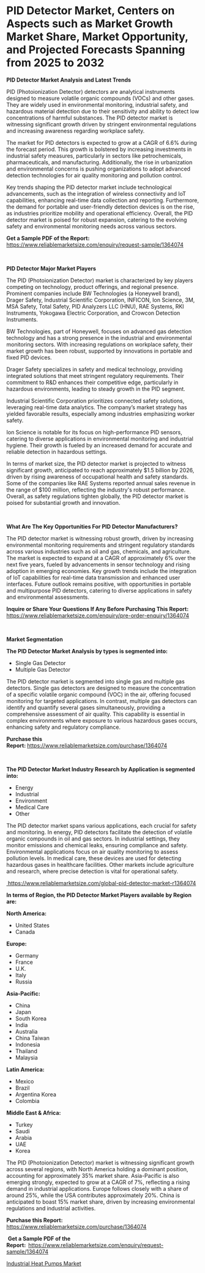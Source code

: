 <p><h1>PID Detector Market, Centers on Aspects such as Market Growth Market Share, Market Opportunity, and Projected Forecasts Spanning from 2025 to 2032</h1></p><p><strong>PID Detector Market Analysis and Latest Trends</strong></p>
<p><p>PID (Photoionization Detector) detectors are analytical instruments designed to measure volatile organic compounds (VOCs) and other gases. They are widely used in environmental monitoring, industrial safety, and hazardous material detection due to their sensitivity and ability to detect low concentrations of harmful substances. The PID detector market is witnessing significant growth driven by stringent environmental regulations and increasing awareness regarding workplace safety.</p><p>The market for PID detectors is expected to grow at a CAGR of 6.6% during the forecast period. This growth is bolstered by increasing investments in industrial safety measures, particularly in sectors like petrochemicals, pharmaceuticals, and manufacturing. Additionally, the rise in urbanization and environmental concerns is pushing organizations to adopt advanced detection technologies for air quality monitoring and pollution control.</p><p>Key trends shaping the PID detector market include technological advancements, such as the integration of wireless connectivity and IoT capabilities, enhancing real-time data collection and reporting. Furthermore, the demand for portable and user-friendly detection devices is on the rise, as industries prioritize mobility and operational efficiency. Overall, the PID detector market is poised for robust expansion, catering to the evolving safety and environmental monitoring needs across various sectors.</p></p>
<p><strong>Get a Sample PDF of the Report:&nbsp;</strong> <a href="https://www.reliablemarketsize.com/enquiry/request-sample/1364074?utm_campaign=2479&utm_medium=2&utm_source=Github&utm_content=ia&utm_term=10042025&utm_id=pid-detector">https://www.reliablemarketsize.com/enquiry/request-sample/1364074</a></p>
<p>&nbsp;</p>
<p><strong>PID Detector Major Market Players</strong></p>
<p><p>The PID (Photoionization Detector) market is characterized by key players competing on technology, product offerings, and regional presence. Prominent companies include BW Technologies (a Honeywell brand), Drager Safety, Industrial Scientific Corporation, INFICON, Ion Science, 3M, MSA Safety, Total Safety, PID Analyzers LLC (HNU), RAE Systems, RKI Instruments, Yokogawa Electric Corporation, and Crowcon Detection Instruments.</p><p>BW Technologies, part of Honeywell, focuses on advanced gas detection technology and has a strong presence in the industrial and environmental monitoring sectors. With increasing regulations on workplace safety, their market growth has been robust, supported by innovations in portable and fixed PID devices.</p><p>Drager Safety specializes in safety and medical technology, providing integrated solutions that meet stringent regulatory requirements. Their commitment to R&D enhances their competitive edge, particularly in hazardous environments, leading to steady growth in the PID segment.</p><p>Industrial Scientific Corporation prioritizes connected safety solutions, leveraging real-time data analytics. The company’s market strategy has yielded favorable results, especially among industries emphasizing worker safety.</p><p>Ion Science is notable for its focus on high-performance PID sensors, catering to diverse applications in environmental monitoring and industrial hygiene. Their growth is fueled by an increased demand for accurate and reliable detection in hazardous settings.</p><p>In terms of market size, the PID detector market is projected to witness significant growth, anticipated to reach approximately $1.5 billion by 2026, driven by rising awareness of occupational health and safety standards. Some of the companies like RAE Systems reported annual sales revenue in the range of $100 million, reflecting the industry's robust performance. Overall, as safety regulations tighten globally, the PID detector market is poised for substantial growth and innovation.</p></p>
<p>&nbsp;</p>
<p><strong>What Are The Key Opportunities For PID Detector Manufacturers?</strong></p>
<p><p>The PID detector market is witnessing robust growth, driven by increasing environmental monitoring requirements and stringent regulatory standards across various industries such as oil and gas, chemicals, and agriculture. The market is expected to expand at a CAGR of approximately 6% over the next five years, fueled by advancements in sensor technology and rising adoption in emerging economies. Key growth trends include the integration of IoT capabilities for real-time data transmission and enhanced user interfaces. Future outlook remains positive, with opportunities in portable and multipurpose PID detectors, catering to diverse applications in safety and environmental assessments.</p></p>
<p><strong>Inquire or Share Your Questions If Any Before Purchasing This Report:</strong> <a href="https://www.reliablemarketsize.com/enquiry/pre-order-enquiry/1364074?utm_campaign=2479&utm_medium=2&utm_source=Github&utm_content=ia&utm_term=10042025&utm_id=pid-detector">https://www.reliablemarketsize.com/enquiry/pre-order-enquiry/1364074</a></p>
<p>&nbsp;</p>
<p><strong>Market Segmentation</strong></p>
<p><strong>The PID Detector Market Analysis by types is segmented into:</strong></p>
<p><ul><li>Single Gas Detector</li><li>Multiple Gas Detector</li></ul></p>
<p><p>The PID detector market is segmented into single gas and multiple gas detectors. Single gas detectors are designed to measure the concentration of a specific volatile organic compound (VOC) in the air, offering focused monitoring for targeted applications. In contrast, multiple gas detectors can identify and quantify several gases simultaneously, providing a comprehensive assessment of air quality. This capability is essential in complex environments where exposure to various hazardous gases occurs, enhancing safety and regulatory compliance.</p></p>
<p><strong>Purchase this Report:&nbsp;</strong><a href="https://www.reliablemarketsize.com/purchase/1364074?utm_campaign=2479&utm_medium=2&utm_source=Github&utm_content=ia&utm_term=10042025&utm_id=pid-detector">https://www.reliablemarketsize.com/purchase/1364074</a></p>
<p>&nbsp;</p>
<p><strong>The PID Detector Market Industry Research by Application is segmented into:</strong></p>
<p><ul><li>Energy</li><li>Industrial</li><li>Environment</li><li>Medical Care</li><li>Other</li></ul></p>
<p><p>The PID detector market spans various applications, each crucial for safety and monitoring. In energy, PID detectors facilitate the detection of volatile organic compounds in oil and gas sectors. In industrial settings, they monitor emissions and chemical leaks, ensuring compliance and safety. Environmental applications focus on air quality monitoring to assess pollution levels. In medical care, these devices are used for detecting hazardous gases in healthcare facilities. Other markets include agriculture and research, where precise detection is vital for operational safety.</p></p>
<p><a href="https://www.reliablemarketsize.com/global-pid-detector-market-r1364074?utm_campaign=2479&utm_medium=2&utm_source=Github&utm_content=ia&utm_term=10042025&utm_id=pid-detector">&nbsp;https://www.reliablemarketsize.com/global-pid-detector-market-r1364074</a></p>
<p><strong>In terms of Region, the PID Detector Market Players available by Region are:</strong></p>
<p>
    <p> <strong> North America: </strong>
        <ul>
            <li>United States</li>
            <li>Canada</li>
        </ul>
        </p> 
    <p> <strong> Europe: </strong>
        <ul>
            <li>Germany</li>
            <li>France</li>
            <li>U.K.</li>
            <li>Italy</li>
            <li>Russia</li>
        </ul>
        </p> 
    <p> <strong> Asia-Pacific: </strong>
        <ul>
            <li>China</li>
            <li>Japan</li>
            <li>South Korea</li>
            <li>India</li>
            <li>Australia</li>
            <li>China Taiwan</li>
            <li>Indonesia</li>
            <li>Thailand</li>
            <li>Malaysia</li>
        </ul>
        </p> 
    <p> <strong> Latin America: </strong>
        <ul>
            <li>Mexico</li>
            <li>Brazil</li>
            <li>Argentina Korea</li>
            <li>Colombia</li>
        </ul>
        </p> 
    <p> <strong> Middle East & Africa: </strong>
        <ul>
            <li>Turkey</li>
            <li>Saudi</li>
            <li>Arabia</li>
            <li>UAE</li>
            <li>Korea</li>
        </ul>
    </p>
    </p>
<p><p>The PID (Photoionization Detector) market is witnessing significant growth across several regions, with North America holding a dominant position, accounting for approximately 35% market share. Asia-Pacific is also emerging strongly, expected to grow at a CAGR of 7%, reflecting a rising demand in industrial applications. Europe follows closely with a share of around 25%, while the USA contributes approximately 20%. China is anticipated to boast 15% market share, driven by increasing environmental regulations and industrial activities.</p></p>
<p><strong>Purchase this Report: </strong><a href="https://www.reliablemarketsize.com/purchase/1364074?utm_campaign=2479&utm_medium=2&utm_source=Github&utm_content=ia&utm_term=10042025&utm_id=pid-detector">https://www.reliablemarketsize.com/purchase/1364074</a></p>
<p>&nbsp;<strong>Get a Sample PDF of the Report:&nbsp;&nbsp;</strong><a href="https://www.reliablemarketsize.com/enquiry/request-sample/1364074?utm_campaign=2479&utm_medium=2&utm_source=Github&utm_content=ia&utm_term=10042025&utm_id=pid-detector">https://www.reliablemarketsize.com/enquiry/request-sample/1364074</a></p>
<p><strong></strong></p>
<p><p><a href="https://github.com/debowflaggqw/Market-Research-Report-List-1/blob/main/industrial-heat-pumps-market.md?utm_campaign=2479&utm_medium=2&utm_source=Github&utm_content=ia&utm_term=10042025&utm_id=pid-detector">Industrial Heat Pumps Market</a></p></p>
